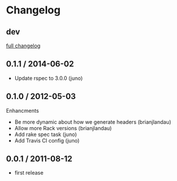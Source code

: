 Changelog
====

dev
----
[full changelog](http://github.com/juno/rack-heroku_env/compare/v0.1.1...master)

0.1.1 / 2014-06-02
----

* Update rspec to 3.0.0 (juno)

0.1.0 / 2012-05-03
----

Enhancments

* Be more dynamic about how we generate headers (brianjlandau)
* Allow more Rack versions (brianjlandau)
* Add rake spec task (juno)
* Add Travis CI config (juno)

0.0.1 / 2011-08-12
----

* first release
